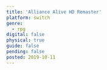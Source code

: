 ```yaml
---
title: 'Alliance Alive HD Remaster'
platform: switch
genre:
  - rpg
digital: false
physical: true
guide: false
pending: false
posted: 2019-10-11
---
```

